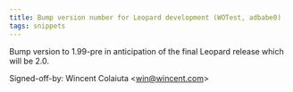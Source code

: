 ```yaml
---
title: Bump version number for Leopard development (WOTest, adbabe0)
tags: snippets
---
```


Bump version to 1.99-pre in anticipation of the final Leopard release which will be 2.0.

Signed-off-by: Wincent Colaiuta &lt;win@wincent.com&gt;
